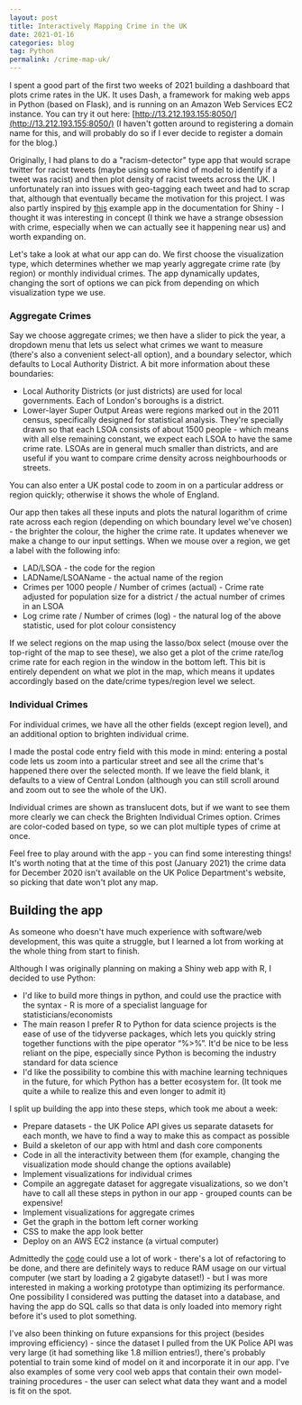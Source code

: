 ```yaml
---
layout: post
title: Interactively Mapping Crime in the UK
date: 2021-01-16
categories: blog
tag: Python
permalink: /crime-map-uk/
---
```

I spent a good part of the first two weeks of 2021 building a dashboard that plots crime rates in the UK. It uses Dash, a framework for making web apps in Python (based on Flask), and is running on an Amazon Web Services EC2 instance.
You can try it out here: [http://13.212.193.155:8050/](http://13.212.193.155:8050/) (I haven't gotten around to registering a domain name for this, and will probably do so if I ever decide to register a domain for the blog.)

Originally, I had plans to do a "racism-detector" type app that would scrape twitter for racist tweets (maybe using some kind of model to identify if a tweet was racist) and then plot density of racist tweets across the UK. I unfortunately ran into issues with geo-tagging each tweet and had to scrap that, although that eventually became the motivation for this project. I was also partly inspired by [this](https://shiny.rstudio.com/gallery/crime-watch.html) example app in the documentation for Shiny - I thought it was interesting in concept (I think we have a strange obsession with crime, especially when we can actually see it happening near us) and worth expanding on.

Let's take a look at what our app can do. We first choose the visualization type, which determines whether we map yearly aggregate crime rate (by region) or monthly individual crimes. The app dynamically updates, changing the sort of options we can pick from depending on which visualization type we use.

### Aggregate Crimes
Say we choose aggregate crimes; we then have a slider to pick the year, a dropdown menu that lets us select what crimes we want to measure (there's also a convenient select-all option), and a boundary selector, which defaults to Local Authority District. A bit more information about these boundaries:
* Local Authority Districts (or just districts) are used for local governments. Each of London's boroughs is a district.
* Lower-layer Super Output Areas were regions marked out in the 2011 census, specifically designed for statistical analysis. They're specially drawn so that each LSOA consists of about 1500 people - which means with all else remaining constant, we expect each LSOA to have the same crime rate. LSOAs are in general much smaller than districts, and are useful if you want to compare crime density across neighbourhoods or streets.

You can also enter a UK postal code to zoom in on a particular address or region quickly; otherwise it shows the whole of England.

Our app then takes all these inputs and plots the natural logarithm of crime rate across each region (depending on which boundary level we've chosen) - the brighter the colour, the higher the crime rate. It updates whenever we make a change to our input settings. When we mouse over a region, we get a label with the following info:
* LAD/LSOA - the code for the region
* LADName/LSOAName - the actual name of the region
* Crimes per 1000 people / Number of crimes (actual) - Crime rate adjusted for population size for a district / the actual number of crimes in an LSOA
* Log crime rate / Number of crimes (log) - the natural log of the above statistic, used for plot colour consistency

If we select regions on the map using the lasso/box select (mouse over the top-right of the map to see these), we also get a plot of the crime rate/log crime rate for each region in the window in the bottom left. This bit is entirely dependent on what we plot in the map, which means it updates accordingly based on the date/crime types/region level we select.

### Individual Crimes
For individual crimes, we have all the other fields (except region level), and an additional option to brighten individual crime.

I made the postal code entry field with this mode in mind: entering a postal code lets us zoom into a particular street and see all the crime that's happened there over the selected month. If we leave the field blank, it defaults to a view of Central London (although you can still scroll around and zoom out to see the whole of the UK).

Individual crimes are shown as translucent dots, but if we want to see them more clearly we can check the Brighten Individual Crimes option. Crimes are color-coded based on type, so we can plot multiple types of crime at once.

Feel free to play around with the app - you can find some interesting things! It's worth noting that at the time of this post (January 2021) the crime data for December 2020 isn't available on the UK Police Department's website, so picking that date won't plot any map.

## Building the app
As someone who doesn't have much experience with software/web development, this was quite a struggle, but I learned a lot from working at the whole thing from start to finish.

Although I was originally planning on making a Shiny web app with R, I decided to use Python:
* I'd like to build more things in python, and could use the practice with the syntax - R is more of a specialist language for statisticians/economists
* The main reason I prefer R to Python for data science projects is the ease of use of the tidyverse packages, which lets you quickly string together functions with the pipe operator “%>%”. It'd be nice to be less reliant on the pipe, especially since Python is becoming the industry standard for data science
* I'd like the possibility to combine this with machine learning techniques in the future, for which Python has a better ecosystem for. (It took me quite a while to realize this and even longer to admit it)

I split up building the app into these steps, which took me about a week:
* Prepare datasets - the UK Police API gives us separate datasets for each month, we have to find a way to make this as compact as possible
* Build a skeleton of our app with html and dash core components
* Code in all the interactivity between them (for example, changing the visualization mode should change the options available)
* Implement visualizations for individual crimes
* Compile an aggregate dataset for aggregate visualizations, so we don't have to call all these steps in python in our app - grouped counts can be expensive!
* Implement visualizations for aggregate crimes
* Get the graph in the bottom left corner working
* CSS to make the app look better
* Deploy on an AWS EC2 instance (a virtual computer)

Admittedly the [code](https://github.com/ethan-cheong/CrimeMapUK) could use a lot of work - there's a lot of refactoring to be done, and there are definitely ways to reduce RAM usage on our virtual computer (we start by loading a 2 gigabyte dataset!) - but I was more interested in making a working prototype than optimizing its performance. One possibility I considered was putting the dataset into a database, and having the app do SQL calls so that data is only loaded into memory right before it's used to plot something.

I've also been thinking on future expansions for this project (besides improving efficiency) - since the dataset I pulled from the UK Police API was very large (it had something like 1.8 million entries!), there's probably potential to train some kind of model on it and incorporate it in our app. I've also examples of some very cool web apps that contain their own model-training procedures - the user can select what data they want and a model is fit on the spot. 

